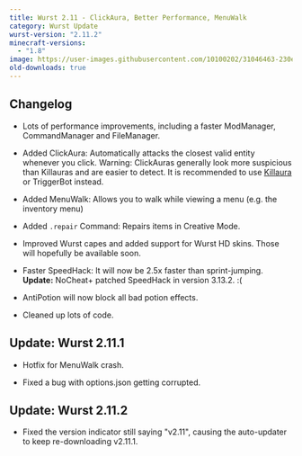```yaml
---
title: Wurst 2.11 - ClickAura, Better Performance, MenuWalk
category: Wurst Update
wurst-version: "2.11.2"
minecraft-versions:
  - "1.8"
image: https://user-images.githubusercontent.com/10100202/31046463-230ebaa4-a5f9-11e7-8576-abbe71f34a0a.jpg
old-downloads: true
---
```

## Changelog

- Lots of performance improvements, including a faster ModManager, CommandManager and FileManager.

- Added ClickAura: Automatically attacks the closest valid entity whenever you click. Warning: ClickAuras generally look more suspicious than Killauras and are easier to detect. It is recommended to use [Killaura](https://wiki.wurstclient.net/killaura) or TriggerBot instead.

- Added MenuWalk: Allows you to walk while viewing a menu (e.g. the inventory menu)

- Added `.repair` Command: Repairs items in Creative Mode.

- Improved Wurst capes and added support for Wurst HD skins. Those will hopefully be available soon.

- Faster SpeedHack: It will now be 2.5x faster than sprint-jumping. **Update:** NoCheat+ patched SpeedHack in version 3.13.2. :(

- AntiPotion will now block all bad potion effects.

- Cleaned up lots of code.

## Update: Wurst 2.11.1

- Hotfix for MenuWalk crash.

- Fixed a bug with options.json getting corrupted.

## Update: Wurst 2.11.2

- Fixed the version indicator still saying "v2.11", causing the auto-updater to keep re-downloading v2.11.1.
